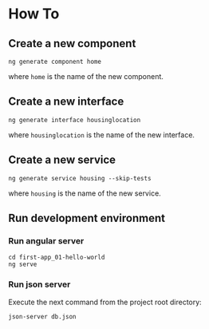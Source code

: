 # How To

## Create a new component

    ng generate component home

where `home` is the name of the new component.


## Create a new interface

    ng generate interface housinglocation

where `housinglocation` is the name of the new interface.


## Create a new service

    ng generate service housing --skip-tests

where `housing` is the name of the new service.

## Run development environment

### Run angular server

    cd first-app_01-hello-world
    ng serve

### Run json server

Execute the next command from the project root directory:

    json-server db.json
